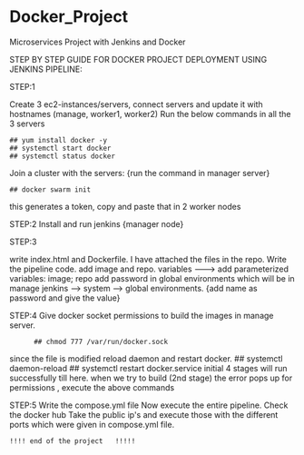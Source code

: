 # Docker_Project
Microservices Project with Jenkins and Docker


STEP BY STEP GUIDE FOR DOCKER PROJECT DEPLOYMENT USING JENKINS PIPELINE:

STEP:1 

Create 3 ec2-instances/servers, connect servers and update it with hostnames (manage, worker1, worker2)
Run the below commands in all the 3 servers 

    ## yum install docker -y
    ## systemctl start docker
    ## systemctl status docker

Join a cluster with the servers: {run the command in manager server}

    ## docker swarm init   
    
this generates a token, copy and paste that in 2 worker nodes

STEP:2 
 Install and run jenkins {manager node}

STEP:3 

write index.html and Dockerfile. I have attached the files in the repo.
 Write the pipeline code.
  add image and repo. variables   ---> add parameterized variables: image; repo
  add password in global environments which will be in manage jenkins --> system --> global environments. {add name as password and give the value}


  STEP:4 
  Give docker socket permissions to build the images in manage server.
  
          ## chmod 777 /var/run/docker.sock
   since the file is modified reload daemon and restart docker.
          ## systemctl daemon-reload
          ## systemctl restart docker.service
 initial 4 stages will run successfully till here. 
 when we try to build (2nd stage) the error pops up for permissions , execute the above commands


STEP:5 
 Write the compose.yml file
    Now execute the entire pipeline.
    Check the docker hub
    Take the public ip's and execute those with the different ports which were given in compose.yml file.


    !!!! end of the project   !!!!!
    
  
